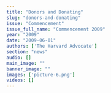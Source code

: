 ```yaml
---
title: "Donors and Donating"
slug: "donors-and-donating"
issue: "Commencement"
issue_full_name: "Commencement 2009"
year: "2009"
date: "2009-06-01"
authors: ['The Harvard Advocate']
section: "news"
audio: []
main_image: ""
banner_image: ""
images: ['picture-6.png']
videos: []
---
```

